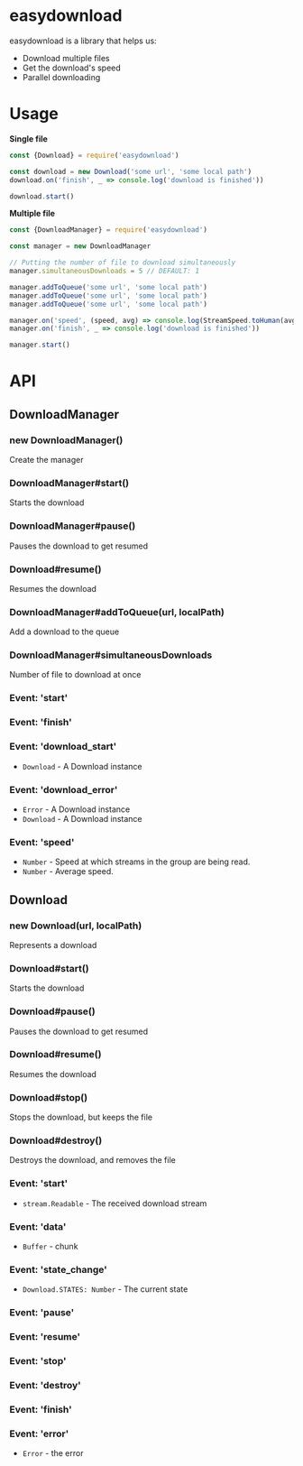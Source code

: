# easydownload
easydownload is a library that helps us:
 - Download multiple files
 - Get the download's speed
 - Parallel downloading
 
# Usage
**Single file**
```js
const {Download} = require('easydownload')

const download = new Download('some url', 'some local path')
download.on('finish', _ => console.log('download is finished'))

download.start()
```


**Multiple file**
```js
const {DownloadManager} = require('easydownload')

const manager = new DownloadManager

// Putting the number of file to download simultaneously
manager.simultaneousDownloads = 5 // DEFAULT: 1

manager.addToQueue('some url', 'some local path')
manager.addToQueue('some url', 'some local path')
manager.addToQueue('some url', 'some local path')

manager.on('speed', (speed, avg) => console.log(StreamSpeed.toHuman(avg)))
manager.on('finish', _ => console.log('download is finished'))

manager.start()
```

# API
## DownloadManager


### new DownloadManager()

Create the manager

### DownloadManager#start()

Starts the download

### DownloadManager#pause()

Pauses the download to get resumed

### Download#resume()

Resumes the download

### DownloadManager#addToQueue(url, localPath)

Add a download to the queue

### DownloadManager#simultaneousDownloads

Number of file to download at once

### Event: 'start'

### Event: 'finish'

### Event: 'download_start'
* `Download` - A Download instance

### Event: 'download_error'
* `Error` - A Download instance
* `Download` - A Download instance

### Event: 'speed'

* `Number` - Speed at which streams in the group are being read.
* `Number` - Average speed.

## Download

### new Download(url, localPath)

Represents a download

### Download#start()

Starts the download

### Download#pause()

Pauses the download to get resumed

### Download#resume()

Resumes the download

### Download#stop()

Stops the download, but keeps the file

### Download#destroy()

Destroys the download, and removes the file

### Event: 'start'
* `stream.Readable` - The received download stream

### Event: 'data'
* `Buffer` - chunk

### Event: 'state_change'
* `Download.STATES: Number` - The current state

### Event: 'pause'
### Event: 'resume'
### Event: 'stop'
### Event: 'destroy'
### Event: 'finish'

### Event: 'error'
* `Error` - the error
